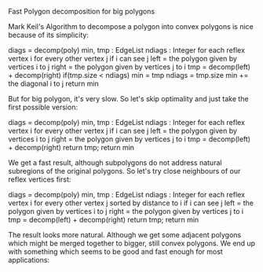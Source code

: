 Fast Polygon decomposition for big polygons

Mark Keil's Algorithm to decompose a polygon into convex polygons is nice because of its simplicity:

diags = decomp(poly)
	min, tmp : EdgeList
	ndiags : Integer
	for each reflex vertex i
		for every other vertex j
			if i can see j
				left = the polygon given by vertices i to j
				right = the polygon given by vertices j to i
				tmp = decomp(left) + decomp(right)
				if(tmp.size < ndiags)
					min = tmp
					ndiags = tmp.size
					min += the diagonal i to j
	return min
	
But for big polygon, it's very slow.
So let's skip optimality and just take the first possible version:

diags = decomp(poly)
	min, tmp : EdgeList
	ndiags : Integer
	for each reflex vertex i
		for every other vertex j
			if i can see j
				left = the polygon given by vertices i to j
				right = the polygon given by vertices j to i
				tmp = decomp(left) + decomp(right)
				return tmp;
	return min

We get a fast result, although subpolygons do not address natural subregions of the original polygons. 
So let's try close neighbours of our reflex vertices first: 

diags = decomp(poly)
	min, tmp : EdgeList
	ndiags : Integer
	for each reflex vertex i
		for every other vertex j sorted by distance to i 
			if i can see j
				left = the polygon given by vertices i to j
				right = the polygon given by vertices j to i
				tmp = decomp(left) + decomp(right)
				return tmp;
	return min

The result looks more natural. Although we get some adjacent polygons which might be merged together to bigger, still convex polygons.
We end up with something which seems to be good and fast enough for most applications:
